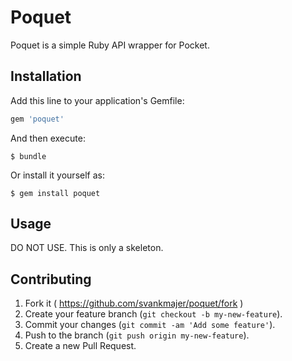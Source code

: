 # Poquet

Poquet is a simple Ruby API wrapper for Pocket.

## Installation

Add this line to your application's Gemfile:

```ruby
gem 'poquet'
```

And then execute:

    $ bundle

Or install it yourself as:

    $ gem install poquet

## Usage

DO NOT USE. This is only a skeleton.

## Contributing

1. Fork it ( https://github.com/svankmajer/poquet/fork )
2. Create your feature branch (`git checkout -b my-new-feature`).
3. Commit your changes (`git commit -am 'Add some feature'`).
4. Push to the branch (`git push origin my-new-feature`).
5. Create a new Pull Request.
